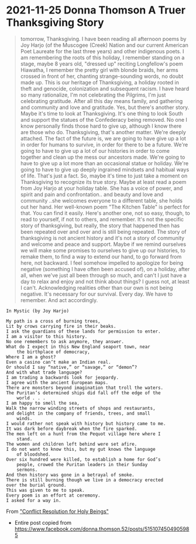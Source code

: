 # 2021-11-25 Donna Thomson A Truer Thanksgiving Story

> tomorrow, Thanksgiving. I have been reading all afternoon poems by Joy Harjo (of the Muscogee (Creek) Nation and our current American Poet Laureate for the last three years) and other indigenous poets. I am remembering the roots of this holiday, I remember standing on a stage, maybe 8 years old, "dressed up" reciting Longfellow's poem Hiawatha, I remember the pretty girl with blonde braids, her arms crossed in front of her, chanting strange-sounding words, no doubt made up. This is our heritage of Thanksgiving, a holiday rooted in theft and genocide, colonization and subsequent racism. I have heard so many rationalize, I'm not celebrating the Pilgrims, I'm just celebrating gratitude. After all this day means family, and gathering and community and love and gratitude. Yes, but there's another story. Maybe it's time to look at Thanksgiving. It's one thing to look South and support the statues of the Confederacy being removed. No one I know personally finds those hard to give up, although I know there are those who do. Thanksgiving, that's another matter. We're deeply attached. The fact of the future is, we are going to have give up a lot in order for humans to survive, in order for there to be a future. We're going to have to give up a lot of our histories in order to come together and clean up the mess our ancestors made. We're going to have to give up a lot more than an occasional statue or holiday. We're going to have to give up deeply ingrained mindsets and habitual ways of life. That's just a fact. So, maybe it's time to just take a moment on Thanksgiving to recognize its true story. Maybe at least read a poem from Joy Harjo at your holiday table. She has a voice of power, and spirit and pain and confrontation.. and beauty and love and community ..she welcomes everyone to a different table, she holds out her hand. Her well-known poem "The Kitchen Table" is perfect for that. You can find it easily. Here's another one, not so easy, though, to read to yourself, if not to others, and remember. It's not the specific story of thanksgiving, but really, the story that happened then has been repeated over and over and is still being repeated. The story of thanksgiving is not ancient history and it's not a story of community and welcome and peace and support. Maybe if we remind ourselves we will make some promises to ourselves to give up our histories, to remake them, to find a way to extend our hand, to go forward from here, not backward. I feel somehow impelled to apologize for being negative (something I have often been accused of), on a holiday, after all, when we've just all been through so much, and can't I just have a day to relax and enjoy and not think about things? I guess not, at least I can't. Acknowledging realities other than our own is not being negative. It's necessary for our survival. Every day. We have to remember. And act accordingly.

``` text
In Mystic (by Joy Harjo)

My path is a cross of burning trees,
Lit by crows carrying fire in their beaks.
I ask the guardians of these lands for permission to enter.
I am a visitor to this history.
No one remembers to ask anymore, they answer.
What do I expect in this New England seaport town, near
    the birthplace of democracy,
Where I am a ghost?
Even a casino can’t make an Indian real.
Or should I say “native,” or “savage,” or “demon”?
And with what trade language?
I am trading a backwards look for jeopardy.
I agree with the ancient European maps.
There are monsters beyond imagination that troll the waters.
The Puritan’s determined ships did fall off the edge of the
    world . . .
I am happy to smell the sea,
Walk the narrow winding streets of shops and restaurants,
and delight in the company of friends, trees, and small
    winds.
I would rather not speak with history but history came to me.
It was dark before daybreak when the fire sparked.
The men left on a hunt from the Pequot village here where I
    stand.
The women and children left behind were set afire.
I do not want to know this, but my gut knows the language
    of bloodshed.
Over six hundred were killed, to establish a home for God’s
    people, crowed the Puritan leaders in their Sunday 
	sermons.
And then history was gone in a betrayal of smoke.
There is still burning though we live in a democracy erected
over the burial ground.
This was given to me to speak.
Every poem is an effort at ceremony.
I asked for a way in.
```
From ["Conflict Resolution for Holy Beings"](http://www.worldcat.org/oclc/1220909436)

- Entire post copied from <https://www.facebook.com/donna.thomson.52/posts/5151074504905985>